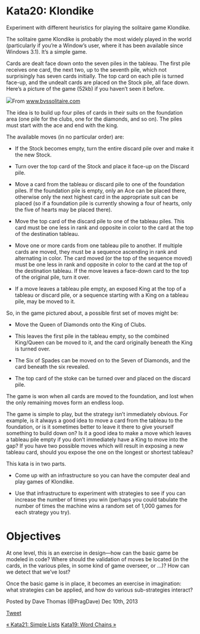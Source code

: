 # Kata20: Klondike

Experiment with different heuristics for playing the solitaire game Klondike.

The solitaire game Klondike is probably the most widely played in the world
(particularly if you’re a Window’s user, where it has been available since
Windows 3.1). It’s a simple game.

Cards are dealt face down onto the seven piles in the tableau. The first pile
receives one card, the next two, up to the seventh pile, which not
surprisingly has seven cards initially. The top card on each pile is turned
face-up, and the undealt cards are placed on the Stock pile, all face down.
Here’s a picture of the game (52kb) if you haven’t seen it before.

![](http://codekata.com/images/klondike.jpg)From www.bvssolitaire.com

The idea is to build up four piles of cards in their suits on the foundation
area (one pile for the clubs, one for the diamonds, and so on). The piles must
start with the ace and end with the king.

The available moves (in no particular order) are:

  * If the Stock becomes empty, turn the entire discard pile over and make it the new Stock.

  * Turn over the top card of the Stock and place it face-up on the Discard pile.

  * Move a card from the tableau or discard pile to one of the foundation piles. If the foundation pile is empty, only an Ace can be placed there, otherwise only the next highest card in the appropriate suit can be placed (so if a foundation pile is currently showing a four of hearts, only the five of hearts may be placed there).

  * Move the top card of the discard pile to one of the tableau piles. This card must be one less in rank and opposite in color to the card at the top of the destination tableau.

  * Move one or more cards from one tableau pile to another. If multiple cards are moved, they must be a sequence ascending in rank and alternating in color. The card moved (or the top of the sequence moved) must be one less in rank and opposite in color to the card at the top of the destination tableau. If the move leaves a face-down card to the top of the original pile, turn it over.

  * If a move leaves a tableau pile empty, an exposed King at the top of a tableau or discard pile, or a sequence starting with a King on a tableau pile, may be moved to it.

So, in the game pictured about, a possible first set of moves might be:

  * Move the Queen of Diamonds onto the King of Clubs.

  * This leaves the first pile in the tableau empty, so the combined King/Queen can be moved to it, and the card originally beneath the King is turned over.

  * The Six of Spades can be moved on to the Seven of Diamonds, and the card beneath the six revealed.

  * The top card of the stoke can be turned over and placed on the discard pile.

The game is won when all cards are moved to the foundation, and lost when the
only remaining moves form an endless loop.

The game is simple to play, but the strategy isn’t immediately obvious. For
example, is it always a good idea to move a card from the tableau to the
foundation, or is it sometimes better to leave it there to give yourself
something to build down on? Is it a good idea to make a move which leaves a
tableau pile empty if you don’t immediately have a King to move into the gap?
If you have two possible moves which will result in exposing a new tableau
card, should you expose the one on the longest or shortest tableau?

This kata is in two parts.

  * Come up with an infrastructure so you can have the computer deal and play games of Klondike.

  * Use that infrastructure to experiment with strategies to see if you can increase the number of times you win (perhaps you could tabulate the number of times the machine wins a random set of 1,000 games for each strategy you try).

# Objectives

At one level, this is an exercise in design—how can the basic game be modeled
in code? Where should the validation of moves be located (in the cards, in the
various piles, in some kind of game overseer, or …)? How can we detect that
we’ve lost?

Once the basic game is in place, it becomes an exercise in imagination: what
strategies can be applied, and how do various sub-strategies interact?

Posted by Dave Thomas (@PragDave) Dec 10th, 2013

[Tweet](http://codekata.com//twitter.com/share)

[« Kata21: Simple Lists](http://codekata.com/kata/kata21-simple-lists/
"Previous Post: Kata21: Simple Lists") [Kata19: Word Chains
»](http://codekata.com/kata/kata19-word-chains/ "Next Post: Kata19: Word
Chains")


